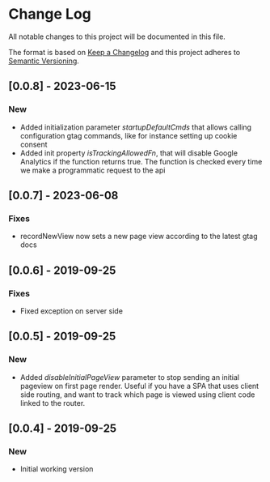 # Change Log
All notable changes to this project will be documented in this file.

The format is based on [Keep a Changelog](http://keepachangelog.com/)
and this project adheres to [Semantic Versioning](http://semver.org/).

## [0.0.8] - 2023-06-15
### New
- Added initialization parameter *startupDefaultCmds* that allows calling
  configuration gtag commands, like for instance setting up cookie consent
- Added init property *isTrackingAllowedFn*, that will disable Google Analytics if the
  function returns true. The function is checked every time we make a programmatic request to the
  api

## [0.0.7] - 2023-06-08
### Fixes
- recordNewView now sets a new page view according to the latest gtag docs

## [0.0.6] - 2019-09-25
### Fixes
- Fixed exception on server side

## [0.0.5] - 2019-09-25
### New
- Added *disableInitialPageView* parameter to stop sending an initial pageview on first page render.
Useful if you have a SPA that uses client side routing, and want to track which page is viewed using
client code linked to the router.

## [0.0.4] - 2019-09-25
### New
- Initial working version
